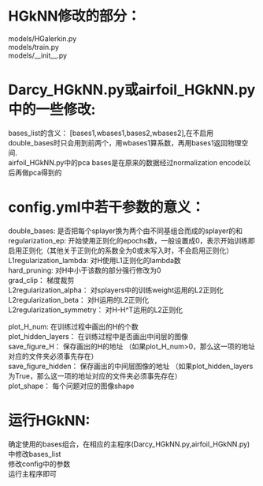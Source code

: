 # HGkNN修改的部分：
models/HGalerkin.py  
models/train.py  
models/\_\_init\_\_.py  

# Darcy_HGkNN.py或airfoil_HGkNN.py中的一些修改:
bases_list的含义： \[bases1,wbases1,bases2,wbases2\],在不启用double_bases时只会用到前两个，用wbases1算系数，再用bases1返回物理空间.  
airfoil_HGkNN.py中的pca bases是在原来的数据经过normalization encode以后再做pca得到的  

# config.yml中若干参数的意义：
double_bases: 是否把每个splayer换为两个由不同基组合而成的splayer的和  
regularization_ep: 开始使用正则化的epochs数，一般设置成0，表示开始训练即启用正则化（其他关于正则化的系数全为0或未写入时，不会启用正则化）  
L1regularization_lambda: 对H使用L1正则化的lambda数  
hard_pruning: 对H中小于该数的部分强行修改为0  
grad_clip： 梯度裁剪  
L2regularization_alpha： 对splayers中的训练weight运用的L2正则化  
L2regularization_beta： 对H运用的L2正则化  
L2regularization_symmetry： 对H-H^T运用的L2正则化

plot_H_num: 在训练过程中画出的H的个数  
plot_hidden_layers： 在训练过程中是否画出中间层的图像  
save_figure_H： 保存画出的H的地址  （如果plot_H_num>0，那么这一项的地址对应的文件夹必须事先存在）  
save_figure_hidden： 保存画出的中间层图像的地址  （如果plot_hidden_layers为True，那么这一项的地址对应的文件夹必须事先存在）  
plot_shape： 每个问题对应的图像shape

# 运行HGkNN:
确定使用的bases组合，在相应的主程序(Darcy_HGkNN.py,airfoil_HGkNN.py)中修改bases_list  
修改config中的参数  
运行主程序即可